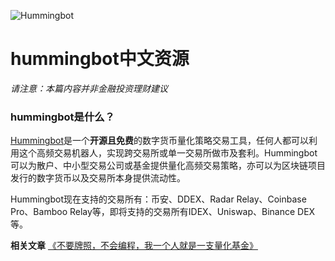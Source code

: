 ![Hummingbot](https://i.ibb.co/X5zNkKw/blacklogo-with-text.png)
# hummingbot中文资源

*请注意：本篇内容并非金融投资理财建议*

### hummingbot是什么？
[Hummingbot](https://github.com/coinalpha/hummingbot)是一个**开源且免费**的数字货币量化策略交易工具，任何人都可以利用这个高频交易机器人，实现跨交易所或单一交易所做市及套利。Hummingbot可以为散户、中小型交易公司或基金提供量化高频交易策略，亦可以为区块链项目发行的数字货币以及交易所本身提供流动性。

Hummingbot现在支持的交易所有：币安、DDEX、Radar Relay、Coinbase Pro、Bamboo Relay等，即将支持的交易所有IDEX、Uniswap、Binance DEX等。

**相关文章**
[《不要牌照，不会编程，我一个人就是一支量化基金》](https://www.chainnews.com/articles/092938875124.htm)

